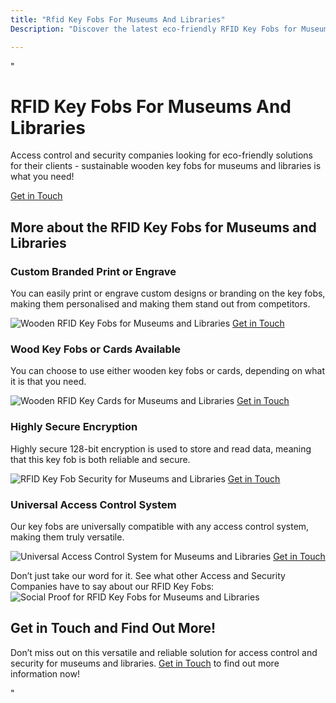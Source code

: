 ```yaml
---
title: "Rfid Key Fobs For Museums And Libraries"
Description: "Discover the latest eco-friendly RFID Key Fobs for Museums and Libraries to secure your facility. Access control and security companies can find the perfect solution to make their clients happy. Learn more here."

---
```


"<h1>RFID Key Fobs For Museums And Libraries</h1>
<p>Access control and security companies looking for eco-friendly solutions for their clients - sustainable wooden key fobs for museums and libraries is what you need!</p>
<a href="/contact" class="btn btn-primary">Get in Touch</a>
<h2>More about the RFID Key Fobs for Museums and Libraries</h2>
<h3>Custom Branded Print or Engrave</h3>
<p>You can easily print or engrave custom designs or branding on the key fobs, making them personalised and making them stand out from competitors.</p>
<img src="/img/doors/100.webp" alt="Wooden RFID Key Fobs for Museums and Libraries" />
<a href="/contact" class="btn btn-primary">Get in Touch</a>
<h3>Wood Key Fobs or Cards Available</h3>
<p>You can choose to use either wooden key fobs or cards, depending on what it is that you need.</p>
<img src="/img/doors/101.webp" alt="Wooden RFID Key Cards for Museums and Libraries" />
<a href="/contact" class="btn btn-primary">Get in Touch</a>
<h3>Highly Secure Encryption</h3>
<p>Highly secure 128-bit encryption is used to store and read data, meaning that this key fob is both reliable and secure.</p>
<img src="/img/doors/102.webp" alt="RFID Key Fob Security for Museums and Libraries" />
<a href="/contact" class="btn btn-primary">Get in Touch</a>
<h3>Universal Access Control System</h3>
<p>Our key fobs are universally compatible with any access control system, making them truly versatile.</p>
<img src="/img/doors/103.webp" alt="Universal Access Control System for Museums and Libraries" />
<a href="/contact" class="btn btn-primary">Get in Touch</a>
<p>Don’t just take our word for it. See what other Access and Security Companies have to say about our RFID Key Fobs:
<img src="/img/doors/104.webp" alt="Social Proof for RFID Key Fobs for Museums and Libraries" /></p>
<h2>Get in Touch and Find Out More!</h2>
<p>Don’t miss out on this versatile and reliable solution for access control and security for museums and libraries. <a href="/contact" class="btn btn-primary">Get in Touch</a> to find out more information now!</p>"
